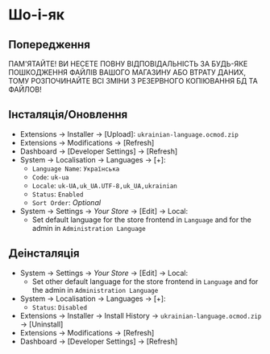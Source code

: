 # Шо-і-як

## Попередження
ПАМ'ЯТАЙТЕ! ВИ НЕСЕТЕ ПОВНУ ВІДПОВІДАЛЬНІСТЬ ЗА БУДЬ-ЯКЕ ПОШКОДЖЕННЯ ФАЙЛІВ ВАШОГО МАГАЗИНУ АБО ВТРАТУ ДАНИХ, ТОМУ РОЗПОЧИНАЙТЕ ВСІ ЗМІНИ З РЕЗЕРВНОГО КОПІЮВАННЯ БД ТА ФАЙЛОВ!

## Інсталяція/Оновлення
* Extensions → Installer → [Upload]: `ukrainian-language.ocmod.zip`
* Extensions → Modifications → [Refresh]
* Dashboard → [Developer Settings] → [Refresh]
* System → Localisation → Languages → [+]:
    - `Language Name`: `Українська`
    - `Code`: `uk-ua`
    - `Locale`: `uk-UA,uk_UA.UTF-8,uk_UA,ukrainian`
    - `Status`: `Enabled`
    - `Sort Order`: *Optional*
* System → Settings → *Your Store* → [Edit] → Local:
    - Set default language for the store frontend in `Language` and for the admin in `Administration Language`

## Деінсталяція
* System → Settings → *Your Store* → [Edit] → Local:
    - Set other default language for the store frontend in `Language` and for the admin in `Administration Language`
* System → Localisation → Languages → [+]:
    - `Status`: `Disabled`
* Extensions → Installer → Install History → `ukrainian-language.ocmod.zip` → [Uninstall]
* Extensions → Modifications → [Refresh]
* Dashboard → [Developer Settings] → [Refresh]
